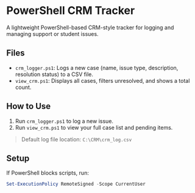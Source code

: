 # PowerShell CRM Tracker

A lightweight PowerShell-based CRM-style tracker for logging and managing support or student issues.

## Files

- `crm_logger.ps1`: Logs a new case (name, issue type, description, resolution status) to a CSV file.
- `view_crm.ps1`: Displays all cases, filters unresolved, and shows a total count.

## How to Use

1. Run `crm_logger.ps1` to log a new issue.
2. Run `view_crm.ps1` to view your full case list and pending items.

> Default log file location: `C:\CRM\crm_log.csv`

## Setup

If PowerShell blocks scripts, run:

```powershell
Set-ExecutionPolicy RemoteSigned -Scope CurrentUser